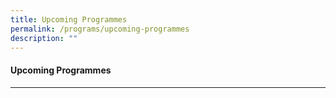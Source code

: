 ```yaml
---
title: Upcoming Programmes
permalink: /programs/upcoming-programmes
description: ""
---
```

#### **Upcoming Programmes**
---